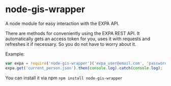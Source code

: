 # node-gis-wrapper
A node module for easy interaction with the EXPA API.

There are methods for conveniently using the EXPA REST API.
It automatically gets an access token for you, uses it with requests and refreshes it if necessary. So you do not have to worry about it.

Example:

```javascript
var expa = require('node-gis-wrapper')('expa_user@email.com', 'password');
expa.get('current_person.json').then(console.log).catch(console.log);
```

You can install it via npm
`npm install node-gis-wrapper`
